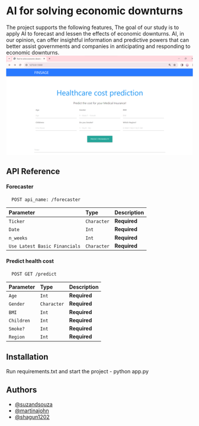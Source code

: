 
# AI for solving economic downturns

The project supports the following features,
The goal of our study is to apply AI to forecast and lessen the effects of economic downturns. AI, in our opinion, can offer insightful information and predictive powers that can better assist governments and companies in anticipating and responding to economic downturns.
<img src='Screenshot 2023-11-21 003121.png'>





## API Reference

#### Forecaster

```http
  POST api_name: /forecaster
```

| Parameter | Type     | Description                |
| :-------- | :------- | :------------------------- |
| `Ticker` | `Character` | **Required** |
| `Date` | `Int` | **Required** |
| `n_weeks` | `Int` | **Required** |
| `Use Latest Basic Financials` | `Character` | **Required** |





#### Predict health cost

```http
  POST GET /predict
```



| Parameter | Type     | Description                       |
| :-------- | :------- | :-------------------------------- |
| `Age`      | `Int` | **Required** |
| `Gender ` | `Character` | **Required** |
| `BMI` | `Int` | **Required** |
| `Children` | `Int` | **Required** |
| `Smoke?` | `Int` | **Required** |
| `Region` | `Int` | **Required** |






## Installation

Run requirements.txt and start the project -
python app.py
## Authors

- [@suzandsouza](https://www.github.com/suzandsouza)
- [@martinajohn](https://www.github.com/martinajohn)
- [@shagun1202](https://www.github.com/shagun1202)
